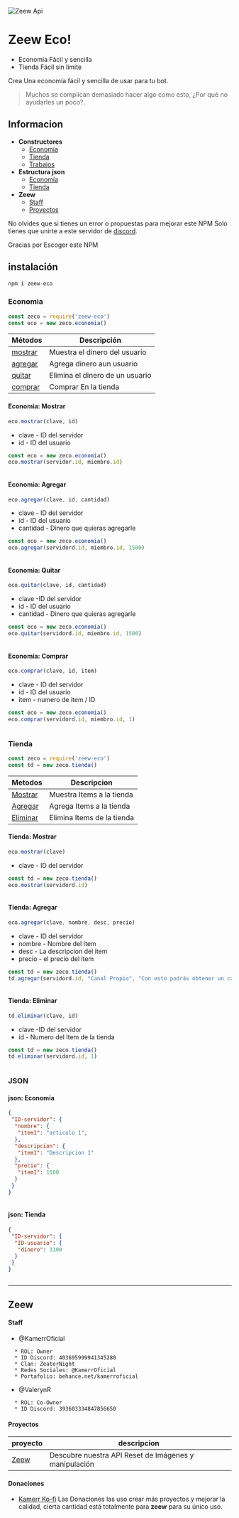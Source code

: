 ![Zeew Api](https://i.imgur.com/MP2bABn.png "Lo Mejor de Zeew y del C&P")

# Zeew Eco!

  - Economía Fácil y sencilla
  - Tienda Fácil sin limite


Crea Una economía fácil y sencilla de usar para tu bot.

> Muchos se complican demasiado hacer algo como esto,
> ¿Por qué no ayudarles un poco?.

## Informacion

* **Constructores**
  * [Economía](#economia)
  * [Tienda](#tienda)
  * [Trabajos](#trabajos)
* **Estructura json**
  * [Economía](#json-eco)
  * [Tienda](#json-td)
* **Zeew**
  * [Staff](#staff)
  * [Proyectos](#proyectos)

 
No olvides que si tienes un error o propuestas para mejorar este NPM
Solo tienes que unirte a este servidor de [discord]( https://discord.gg/HWwBD6F).

Gracias por Escoger este NPM
## instalación

```js
npm i zeew-eco
```
<a name="economia" />

### Economia

```js
const zeco = require('zeew-eco')
const eco = new zeco.economia()
```

| Métodos | Descripción |
| ------ | ------ |
| [mostrar](#Eco-mostrar) | Muestra el dinero del usuario
| [agregar](#Eco-agregar) | Agrega dinero aun usuario|
| [quitar](#Eco-quitar) | Elimina el dinero de un usuario|
| [comprar](#Eco-comprar) | Comprar En la tienda|

<a name="Eco-mostrar" />

#### Economia: Mostrar

```js
eco.mostrar(clave, id)
```
* clave - ID del servidor
* id - ID del usuario
```js
const eco = new zeco.economia()
eco.mostrar(servidor.id, miembro.id)
```
```js
```
<a name="Eco-agregar" />

#### Economia: Agregar

```js
eco.agregar(clave, id, cantidad)
```
* clave - ID del servidor
* id - ID del usuario
* cantidad - Dinero que quieras agregarle

```js
const eco = new zeco.economia()
eco.agregar(servidord.id, miembro.id, 1500)
```
```js
```
<a name="Eco-quitar" />

#### Economia: Quitar

```js
eco.quitar(clave, id, cantidad)
```
* clave -ID del servidor
* id - ID del usuario
* cantidad - Dinero que quieras agregarle
```js
const eco = new zeco.economia()
eco.quitar(servidord.id, miembro.id, 1500)
```

```js
```

<a name="Eco-comprar" />

#### Economia: Comprar

```js
eco.comprar(clave, id, item)
```
* clave - ID del servidor
* id - ID del usuario
* item - numero de item / ID
```js
const eco = new zeco.economia()
eco.comprar(servidord.id, miembro.id, 1)
```
```js
```
<a name="tienda" />

### Tienda

```js
const zeco = require('zeew-eco')
const td = new zeco.tienda()
```

| Metodos | Descripcion |
| ------ | ------ |
| [Mostrar](#TD-mostrar) | Muestra Items a la tienda|
| [Agregar](#TD-agregar) | Agrega Items a la tienda|
| [Eliminar](#TD-quitar) | Elimina Items de la tienda|

<a name="TD-mostrar" />

#### Tienda: Mostrar

```js
eco.mostrar(clave)
```
* clave - ID del servidor
```js
const td = new zeco.tienda()
eco.mostrar(servidord.id)
```
```js
```
<a name="TD-agregar" />

#### Tienda: Agregar

```js
eco.agregar(clave, nombre, desc, precio)
```
* clave - ID del servidor
* nombre - Nombre del Item
* desc - La descripcion del item
* precio - el precio del item
```js
const td = new zeco.tienda()
td.agregar(servidord.id, "Canal Propio", "Con esto podrás obtener un canal privado para ti", 20000)
```
```js
```
<a name="TD-quitar" />

#### Tienda: Eliminar

```js
td.eliminar(clave, id)
```
* clave -ID del servidor
* id - Numero del Item de la tienda
```js
const td = new zeco.tienda()
td.eliminar(servidord.id, 1)
```
```js
```
### JSON

<a name="json-eco" />

#### json: Economia

```json
{
 "ID-servidor": {
  "nombre": {
   "item1": "articulo 1",
  },
  "descripcion": {
   "item1": "Descripcion 1"
  },
  "precio": {
   "item1": 1500
  }
 }
}
```
```
```
<a name="json-td" />

#### json: Tienda

```json
{
 "ID-servidor": {
  "ID-usuario": {
   "dinero": 3100
  }
 }
}
```
```
```
---
## Zeew

<a name="staff" />

#### Staff
 * @KamerrOficial
  ```
    * ROL: Owner
    * ID Discord: 403695999941345280
    * Clan: ZeaterNight
    * Redes Sociales: @KamerrOficial
    * Portafolio: behance.net/kamerroficial
  ```
 * @ValerynR  
```
  * ROL: Co-Owner
  * ID Discord: 393603334847856650
```
<a name="proyectos" />

#### Proyectos

| proyecto | descripcion |
| --- | --- |
| [Zeew](https://www.npmjs.com/package/zeew) | Descubre nuestra API Reset de Imágenes y manipulación
#### Donaciones
* [Kamerr Ko-fi](https://ko-fi.com/kamerroficial)
Las Donaciones las uso crear más proyectos y mejorar la calidad,
cierta cantidad está totalmente para **zeew** para su único uso.
